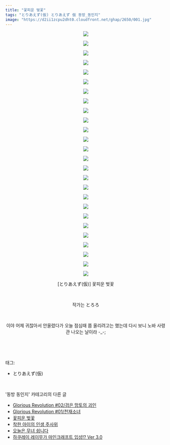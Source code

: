 ```yaml
---
title: "꽃피운 벚꽃"
tags: "とりあえず(仮) とりあえず 仮 동방_동인지"
image: "https://d2ii1zcpu2dht0.cloudfront.net/ghap/2650/001.jpg"
---
```

<div class="article">
<p style="text-align: center; clear: none; float: none;"><img src="{{ site.imgserver9 }}/ghap/2650/001.jpg"/></p>
<p style="text-align: center; clear: none; float: none;"><img src="{{ site.imgserver9 }}/ghap/2650/002.jpg"/></p>
<p style="text-align: center; clear: none; float: none;"><img src="{{ site.imgserver9 }}/ghap/2650/003.jpg"/></p>
<p style="text-align: center; clear: none; float: none;"><img src="{{ site.imgserver9 }}/ghap/2650/004.jpg"/></p>
<p style="text-align: center; clear: none; float: none;"><img src="{{ site.imgserver9 }}/ghap/2650/005.jpg"/></p>
<p style="text-align: center; clear: none; float: none;"><img src="{{ site.imgserver9 }}/ghap/2650/006.jpg"/></p>
<p style="text-align: center; clear: none; float: none;"><img src="{{ site.imgserver9 }}/ghap/2650/007.jpg"/></p>
<p style="text-align: center; clear: none; float: none;"><img src="{{ site.imgserver9 }}/ghap/2650/008.jpg"/></p>
<p style="text-align: center; clear: none; float: none;"><img src="{{ site.imgserver9 }}/ghap/2650/009.jpg"/></p>
<p style="text-align: center; clear: none; float: none;"><img src="{{ site.imgserver9 }}/ghap/2650/010.jpg"/></p>
<p style="text-align: center; clear: none; float: none;"><img src="{{ site.imgserver9 }}/ghap/2650/011.jpg"/></p>
<p style="text-align: center; clear: none; float: none;"><img src="{{ site.imgserver9 }}/ghap/2650/012.jpg"/></p>
<p style="text-align: center; clear: none; float: none;"><img src="{{ site.imgserver9 }}/ghap/2650/013.jpg"/></p>
<p style="text-align: center; clear: none; float: none;"><img src="{{ site.imgserver9 }}/ghap/2650/014.jpg"/></p>
<p style="text-align: center; clear: none; float: none;"><img src="{{ site.imgserver9 }}/ghap/2650/015.jpg"/></p>
<p style="text-align: center; clear: none; float: none;"><img src="{{ site.imgserver9 }}/ghap/2650/016.jpg"/></p>
<p style="text-align: center; clear: none; float: none;"><img src="{{ site.imgserver9 }}/ghap/2650/017.jpg"/></p>
<p style="text-align: center; clear: none; float: none;"><img src="{{ site.imgserver9 }}/ghap/2650/018.jpg"/></p>
<p style="text-align: center; clear: none; float: none;"><img src="{{ site.imgserver9 }}/ghap/2650/019.jpg"/></p>
<p style="text-align: center; clear: none; float: none;"><img src="{{ site.imgserver9 }}/ghap/2650/020.jpg"/></p>
<p style="text-align: center; clear: none; float: none;"><img src="{{ site.imgserver9 }}/ghap/2650/021.jpg"/></p>
<p style="text-align: center; clear: none; float: none;"><img src="{{ site.imgserver9 }}/ghap/2650/022.jpg"/></p>
<p style="text-align: center; clear: none; float: none;"><img src="{{ site.imgserver9 }}/ghap/2650/023.jpg"/></p>
<p style="text-align: center; clear: none; float: none;"><img src="{{ site.imgserver9 }}/ghap/2650/024.jpg"/></p>
<p style="text-align: center; clear: none; float: none;"><img src="{{ site.imgserver9 }}/ghap/2650/025.jpg"/></p>
<p style="text-align: center; clear: none; float: none;"><img src="{{ site.imgserver9 }}/ghap/2650/026.jpg"/></p>
<p style="text-align: center; clear: none; float: none;">[とりあえず(仮)] 꽃피운 벚꽃</p>
<p style="text-align: center; clear: none; float: none;"><br/></p>
<p style="text-align: center; clear: none; float: none;">작가는 とろろ</p>
<p style="text-align: center; clear: none; float: none;"><br/></p>
<p style="text-align: center; clear: none; float: none;">이야 어제 귀찮아서 안올렸다가 오늘 점심때 쯤 올리려고는 했는데 다시 보니 노바 사령관 나오는 날이라 -_-;</p>
<p><br/></p>
</div><br/>
<div class="tagTrail">
<p>태그: </p>
<ul>
<li>とりあえず(仮)</li>
</ul>
</div><br/>
<div class="another">
<p>'동방 동인지' 카테고리의 다른 글</p>
<ul>
<li><a href="/ghap_2653">Glorious Revolution #02/검은 망토의 괴인</a></li>
<li><a href="/ghap_2652">Glorious Revolution #01/천재소녀</a></li>
<li><a href="/ghap_2650">꽃피운 벚꽃</a></li>
<li><a href="/ghap_2649">착한 아이의 인생 주사위</a></li>
<li><a href="/ghap_2646">오늘은 무녀 쉽니다</a></li>
<li><a href="/ghap_2645">하쿠레이 레이무가 마인크래프트 입성!? Ver 3.0</a></li>
</ul>
</div><br/>
<div class="cb_module cb_fluid">
<div class="cb_wrt cb_profile">
</div><!-- commentList close -->
</div><br/>
